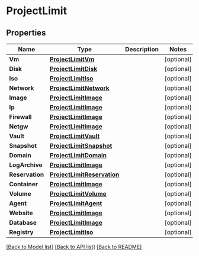 # ProjectLimit

## Properties

Name | Type | Description | Notes
------------ | ------------- | ------------- | -------------
**Vm** | [**ProjectLimitVm**](project_limit_vm.md) |  | [optional] 
**Disk** | [**ProjectLimitDisk**](project_limit_disk.md) |  | [optional] 
**Iso** | [**ProjectLimitIso**](project_limit_iso.md) |  | [optional] 
**Network** | [**ProjectLimitNetwork**](project_limit_network.md) |  | [optional] 
**Image** | [**ProjectLimitImage**](project_limit_image.md) |  | [optional] 
**Ip** | [**ProjectLimitImage**](project_limit_image.md) |  | [optional] 
**Firewall** | [**ProjectLimitImage**](project_limit_image.md) |  | [optional] 
**Netgw** | [**ProjectLimitImage**](project_limit_image.md) |  | [optional] 
**Vault** | [**ProjectLimitVault**](project_limit_vault.md) |  | [optional] 
**Snapshot** | [**ProjectLimitSnapshot**](project_limit_snapshot.md) |  | [optional] 
**Domain** | [**ProjectLimitDomain**](project_limit_domain.md) |  | [optional] 
**LogArchive** | [**ProjectLimitImage**](project_limit_image.md) |  | [optional] 
**Reservation** | [**ProjectLimitReservation**](project_limit_reservation.md) |  | [optional] 
**Container** | [**ProjectLimitImage**](project_limit_image.md) |  | [optional] 
**Volume** | [**ProjectLimitVolume**](project_limit_volume.md) |  | [optional] 
**Agent** | [**ProjectLimitAgent**](project_limit_agent.md) |  | [optional] 
**Website** | [**ProjectLimitImage**](project_limit_image.md) |  | [optional] 
**Database** | [**ProjectLimitImage**](project_limit_image.md) |  | [optional] 
**Registry** | [**ProjectLimitIso**](project_limit_iso.md) |  | [optional] 

[[Back to Model list]](../README.md#documentation-for-models) [[Back to API list]](../README.md#documentation-for-api-endpoints) [[Back to README]](../README.md)


